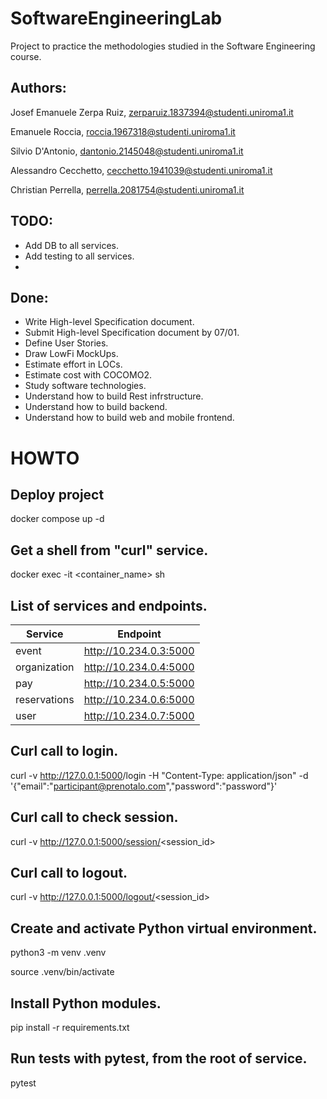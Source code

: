 # SoftwareEngineeringLab
Project to practice the methodologies studied in the Software Engineering course.

## Authors:
Josef Emanuele Zerpa Ruiz, <zerparuiz.1837394@studenti.uniroma1.it>

Emanuele Roccia, <roccia.1967318@studenti.uniroma1.it>

Silvio D'Antonio, <dantonio.2145048@studenti.uniroma1.it>

Alessandro Cecchetto, <cecchetto.1941039@studenti.uniroma1.it>

Christian Perrella, <perrella.2081754@studenti.uniroma1.it>

## TODO:
- Add DB to all services.
- Add testing to all services.
- 

## Done:
- Write High-level Specification document.
- Submit High-level Specification document by 07/01.
- Define User Stories.
- Draw LowFi MockUps.
- Estimate effort in LOCs.
- Estimate cost with COCOMO2.
- Study software technologies.
- Understand how to build Rest infrstructure.
- Understand how to build backend.
- Understand how to build web and mobile frontend.

# HOWTO

## Deploy project
docker compose up -d

## Get a shell from "curl" service.
docker exec -it <container_name> sh

## List of services and endpoints.
| Service | Endpoint |
| --- | --- |
| event | http://10.234.0.3:5000 |
| organization | http://10.234.0.4:5000 |
| pay | http://10.234.0.5:5000 |
| reservations | http://10.234.0.6:5000 |
| user | http://10.234.0.7:5000 |

## Curl call to login.
curl -v <http://127.0.0.1:5000>/login -H "Content-Type: application/json" -d '{"email":"participant@prenotalo.com","password":"password"}'

## Curl call to check session.
curl -v http://127.0.0.1:5000/session/<session_id>

## Curl call to logout.
curl -v http://127.0.0.1:5000/logout/<session_id>

## Create and activate Python virtual environment.
python3 -m venv .venv

source .venv/bin/activate

## Install Python modules.
pip install -r requirements.txt

## Run tests with pytest, from the root of service.
pytest
